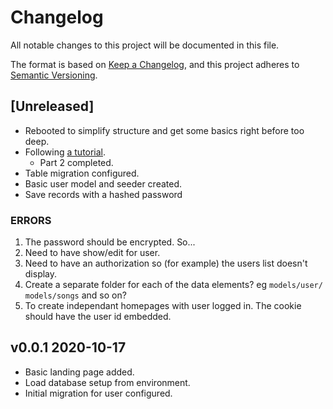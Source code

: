 # Changelog

All notable changes to this project will be documented in this file.

The format is based on [Keep a Changelog](https://keepachangelog.com/en/1.0.0/),
and this project adheres to [Semantic Versioning](https://semver.org/spec/v2.0.0.html).

## [Unreleased]

- Rebooted to simplify structure and get some basics right before too deep.
- Following [a tutorial](https://kb.objectrocket.com/category/postgresql?filter=Go+Lang+and+PostgreSQL+Web+App+MVC+pattern+Part).
  - Part 2 completed.
- Table migration configured.
- Basic user model and seeder created.
- Save records with a hashed password

### ERRORS

1. The password should be encrypted. So...
1. Need to have show/edit for user.
1. Need to have an authorization so (for example) the users list doesn't display.
1. Create a separate folder for each of the data elements? eg `models/user/` `models/songs` and so on?
1. To create independant homepages with user logged in. The cookie should have the user id embedded.

## v0.0.1 2020-10-17

- Basic landing page added.
- Load database setup from environment.
- Initial migration for user configured.
